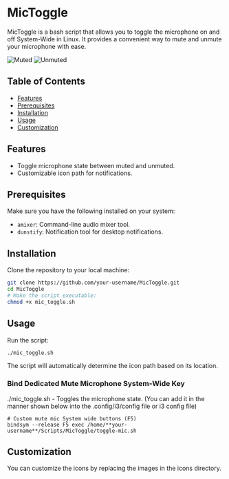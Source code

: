 # MicToggle

MicToggle is a bash script that allows you to toggle the microphone on and off System-Wide in Linux. It provides a convenient way to mute and unmute your microphone with ease.

![Muted](./icons/Muted.png) ![Unmuted](./icons/Unmuted.png)

## Table of Contents
- [Features](#features)
- [Prerequisites](#prerequisites)
- [Installation](#installation)
- [Usage](#usage)
- [Customization](#customization)

## Features

- Toggle microphone state between muted and unmuted.
- Customizable icon path for notifications.

## Prerequisites

Make sure you have the following installed on your system:

- `amixer`: Command-line audio mixer tool.
- `dunstify`: Notification tool for desktop notifications.

## Installation

Clone the repository to your local machine:

```bash
git clone https://github.com/your-username/MicToggle.git
cd MicToggle
# Make the script executable:
chmod +x mic_toggle.sh
```
## Usage

Run the script:
```bash
./mic_toggle.sh
```
The script will automatically determine the icon path based on its location.

### Bind Dedicated Mute Microphone System-Wide Key

./mic_toggle.sh - Toggles the microphone state. (You can add it in the manner shown below into the .config/i3/config file or i3 config file)

```
# Custom mute mic System wide buttons (F5)
bindsym --release F5 exec /home/**your-username**/Scripts/MicToggle/toggle-mic.sh		
```

## Customization

You can customize the icons by replacing the images in the icons directory.

